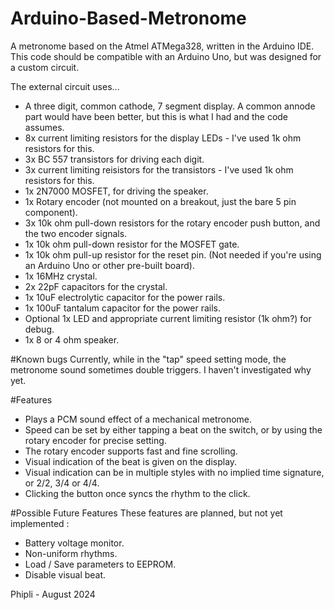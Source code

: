 # Arduino-Based-Metronome
A metronome based on the Atmel ATMega328, written in the Arduino IDE. This code should be compatible with an Arduino Uno, but was designed for a custom circuit.

The external circuit uses... 
- A three digit, common cathode, 7 segment display. A common annode part would have been better, but this is what I had and the code assumes.
- 8x current limiting resistors for the display LEDs - I've used 1k ohm resistors for this.
- 3x BC 557 transistors for driving each digit.
- 3x current limiting reisistors for the transistors - I've used 1k ohm resistors for this.
- 1x 2N7000 MOSFET, for driving the speaker.
- 1x Rotary encoder (not mounted on a breakout, just the bare 5 pin component).
- 3x 10k ohm pull-down resistors for the rotary encoder push button, and the two encoder signals.
- 1x 10k ohm pull-down resistor for the MOSFET gate.
- 1x 10k ohm pull-up resistor for the reset pin. (Not needed if you're using an Arduino Uno or other pre-built board).
- 1x 16MHz crystal.
- 2x 22pF capacitors for the crystal.
- 1x 10uF electrolytic capacitor for the power rails.
- 1x 100uF tantalum capacitor for the power rails.
- Optional 1x LED and appropriate current limiting resistor (1k ohm?) for debug.
- 1x 8 or 4 ohm speaker.

#Known bugs
Currently, while in the "tap" speed setting mode, the metronome sound sometimes double triggers. I haven't investigated why yet.

#Features
- Plays a PCM sound effect of a mechanical metronome.
- Speed can be set by either tapping a beat on the switch, or by using the rotary encoder for precise setting.
- The rotary encoder supports fast and fine scrolling.
- Visual indication of the beat is given on the display.
- Visual indication can be in multiple styles with no implied time signature, or 2/2, 3/4 or 4/4.
- Clicking the button once syncs the rhythm to the click.

#Possible Future Features
These features are planned, but not yet implemented :
- Battery voltage monitor.
- Non-uniform rhythms.
- Load / Save parameters to EEPROM.
- Disable visual beat.

Phipli - August 2024
